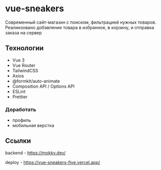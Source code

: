 # vue-sneakers

Современный сайт-магазин с поиском, фильтрацией нужных товаров.  
Реалиизовано добавление товара в избранное, в корзину, и отправка заказа на сервер

## Технологии

- Vue 3
- Vue Router
- TailwindCSS
- Axios
- @formkit/auto-animate
- Composition API / Options API
- ESLint
- Prettier

### Доработать

- профиль
- мобильная верстка

## Ссылки

backend - https://mokky.dev/

deploy - https://vue-sneakers-five.vercel.app/
